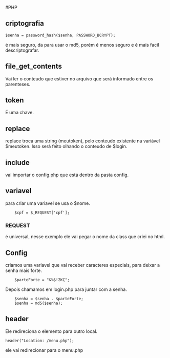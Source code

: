 #PHP
## criptografia
```
$senha = password_hash($senha, PASSWORD_BCRYPT);
```
é mais seguro, da para usar o md5, porém é menos seguro e é mais facil descriptografar.


## file_get_contents

Vai ler o conteudo que estiver no arquivo que será informado entre os parenteses.

## token

É uma chave.

## replace

replace troca uma string (meutoken), pelo conteudo existente na variável $meutoken. Isso será feito olhando o conteudo de $login.

## include

vai importar o config.php que está dentro da pasta config.

## variavel

para criar uma variavel se usa o $nome.
```
    $cpf = $_REQUEST['cpf'];
```
### REQUEST 
é universal, nesse exemplo ele vai pegar o nome da class que criei no html.

## Config

criamos uma variavel que vai receber caracteres especiais, para deixar a senha mais forte.

```
    $parteForte = "&%$!2KÇ";
```

Depois chamamos em login.php para juntar com a senha.
```
    $senha = $senha . $parteForte;
    $senha = md5($senha);
```

## header 

Ele redireciona o elemento para outro local.

```
header("Location: /menu.php");
```
ele vai redirecionar para o menu.php